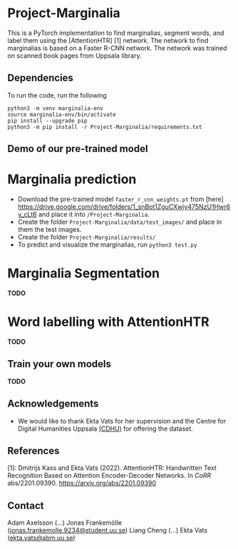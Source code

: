 # Project-Marginalia

This is a PyTorch implementation to find marginalias, segment words, and label them using the [AttentionHTR] [1] network. The network to find marginalias is based on a Faster R-CNN network. The network was trained on scanned book pages from Uppsala library.  

## Dependencies 

To run the code, run the following

```
python3 -m venv marginalia-env
source marginalia-env/bin/activate
pip install --upgrade pip
python3 -m pip install -r Project-Marginalia/requirements.txt
```


## Demo of our pre-trained model

# Marginalia prediction
* Download the pre-trained model `faster_r_cnn_weights.pt` from [here] https://drive.google.com/drive/folders/1_snBot1ZguCXwiy475NzU1Hwr6y_cLt6 and place it into `/Project-Marginalia`.
* Create the folder `Project-Marginalia/data/test_images/` and place in them the test images.
* Create the folder `Project-Marginalia/results/`
* To predict and visualize the marginalias, run ```python3 test.py```

# Marginalia Segmentation
**TODO**

# Word labelling with AttentionHTR
**TODO**

## Train your own models
**TODO**


## Acknowledgements
* We would like to thank Ekta Vats for her supervision and the Centre for Digital Humanities Uppsala [(CDHU)](https://www.abm.uu.se/cdhu-eng) for offering the dataset.

## References
[1]: Dmitrijs Kass and Ekta Vats (2022). AttentionHTR: Handwritten Text Recognition Based on Attention Encoder-Decoder Networks. In *CoRR* abs/2201.09390. https://arxiv.org/abs/2201.09390

## Contact
Adam Axelsson (...)
Jonas Frankemölle (jonas.frankemolle.9234@student.uu.se)
Liang Cheng (...)
Ekta Vats (ekta.vats@abm.uu.se)
